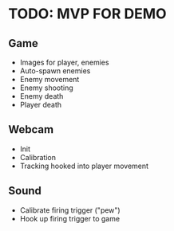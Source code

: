 # TODO: MVP FOR DEMO

## Game

* Images for player, enemies
* Auto-spawn enemies
* Enemy movement
* Enemy shooting
* Enemy death
* Player death

## Webcam

* Init
* Calibration
* Tracking hooked into player movement

## Sound

* Calibrate firing trigger ("pew")
* Hook up firing trigger to game
